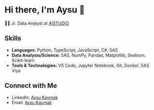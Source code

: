 # Hi there, I'm Aysu 👋

👨‍💻 Jr. Data Analyst at [AISTUDIO](https://aistudio.com.tr/)  

## Skills

- **Languages:** Python, TypeScript, JavaScript, C#, SAS
- **Data Analysis/Science:** SAS, NumPy, Pandas, Matplotlib, Seaborn, Scikit-learn
- **Tools & Technologies:** VS Code, Jupyter Notebook, Git, Docker, SAS Viya 

## Connect with Me

- LinkedIn: [Aysu Kaymak](https://www.linkedin.com/in/aysu-kaymak/)
- Email: [Aysu Kaymak](mailto:aysukaymak50@gmail.com)
